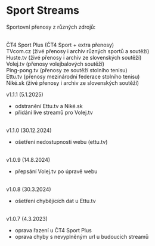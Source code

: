 <h1>Sport Streams</h1>
<p>
Sportovní přenosy z různých zdrojů:<br><br>

ČT4 Sport Plus (ČT4 Sport + extra přenosy)<br>
TVcom.cz (živé přenosy i archiv různých sportů a soutěží)<br>
Huste.tv (živé přenosy i archiv ze slovenských soutěží)<br>
Volej.tv (přenosy volejbalových soutěží)<br>
Ping-pong.tv (přenosy ze soutěží stolního tenisu)<br>
Ettu.tv (přenosy mezinárodní federace stolního tenisu)<br>
Niké.sk (živé přenosy i archiv ze slovenských soutěží)<p>

v1.1.1 (5.1.2025)<br>
- odstranění Ettu.tv a Niké.sk<br>
- přidání live streamů pro Volej.tv<br><br>

v1.1.0 (30.12.2024)<br>
- ošetření nedostupnosti webu (ettu.tv)<br><br>

v1.0.9 (14.8.2024)<br>
- přepsání Volej.tv po úpravě webu<br><br>

v1.0.8 (30.3.2024)<br>
- ošetření chybějících dat u Ettu.tv<br><br>

v1.0.7 (4.3.2023)<br>
- oprava řazení u ČT4 Sport Plus<br>
- oprava chyby s nevyplněným url u budoucích streamů<br><br>
</p>
